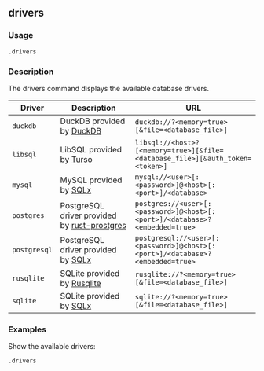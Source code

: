 ## drivers

### Usage

```text
.drivers
```

### Description

The drivers command displays the available database drivers.

| Driver       | Description                                                                                     | URL                                                                           |
|--------------|-------------------------------------------------------------------------------------------------|-------------------------------------------------------------------------------|
| `duckdb`     | DuckDB provided by [DuckDB](https://duckdb.org/)                                                | `duckdb://?<memory=true>[&file=<database_file>]`                              |
| `libsql`     | LibSQL provided by [Turso](https://github.com/tursodatabase/libsql)                             | `libsql://<host>?[<memory=true>][&file=<database_file>][&auth_token=<token>]` |
| `mysql`      | MySQL provided by [SQLx](https://github.com/launchbadge/sqlx)                                   | `mysql://<user>[:<password>]@<host>[:<port>]/<database>`                      |
| `postgres`   | PostgreSQL driver provided by [rust-prostgres](https://github.com/sfackler/rust-postgres)       | `postgres://<user>[:<password>]@<host>[:<port>]/<database>?<embedded=true>`   |
| `postgresql` | PostgreSQL driver provided by [SQLx](https://github.com/launchbadge/sqlx)                       | `postgresql://<user>[:<password>]@<host>[:<port>]/<database>?<embedded=true>` |
| `rusqlite`   | SQLite provided by [Rusqlite](https://github.com/rusqlite/rusqlite?tab=readme-ov-file#rusqlite) | `rusqlite://?<memory=true>[&file=<database_file>]`                            |
| `sqlite`     | SQLite provided by [SQLx](https://github.com/launchbadge/sqlx)                                  | `sqlite://?<memory=true>[&file=<database_file>]`                              |

### Examples

Show the available drivers:

```text
.drivers
```
